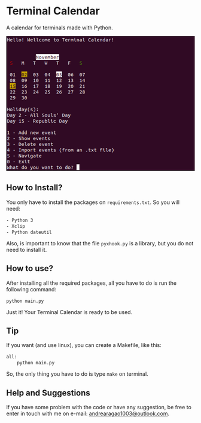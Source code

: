 # Terminal Calendar
A calendar for terminals made with Python.

<img src="src/print.png">

## How to Install?
You only have to install the packages on ```requirements.txt```. So you will need:

```
- Python 3
- Xclip
- Python dateutil
```

Also, is important to know that the file ```pyxhook.py``` is a library, but you do not need to install it.

## How to use?
After installing all the required packages, all you have to do is run the following command:

```
python main.py
```

Just it! Your Terminal Calendar is ready to be used.

## Tip
If you want (and use linux), you can create a Makefile, like this:

```
all:
    python main.py
```

So, the only thing you have to do is type ```make``` on terminal.

## Help and Suggestions
If you have some problem with the code or have any suggestion, be free to enter in touch with me on e-mail: andrearagao1003@outlook.com.
